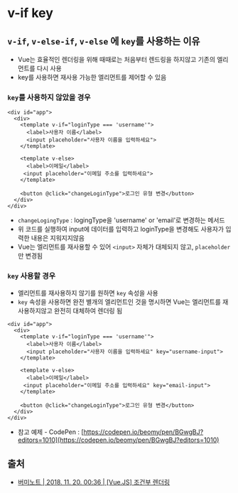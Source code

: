 # v-if key

## `v-if`, `v-else-if`, `v-else` 에 `key`를 사용하는 이유

* Vue는 효율적인 렌더링을 위해 때때로는 처음부터 렌드링을 하지않고 기존의 엘리먼트를 다시 사용
* key를 사용하면 재사용 가능한 엘리먼트를 제어할 수 있음

### `key`를 사용하지 않았을 경우

```markup
<div id="app">
  <div>
    <template v-if="loginType === 'username'">
      <label>사용자 이름</label>
      <input placeholder="사용자 이름을 입력하세요">
    </template>
    
    <template v-else>
      <label>이메일</label>
     <input placeholder="이메일 주소를 입력하세요">
    </template>
    
    <button @click="changeLoginType">로그인 유형 변경</button>
  </div>
</div>
```

* `changeLogingType` : logingType을 'username' or 'email'로 변경하는 메서드
* 위 코드를 실행하여 input에 데이터를 입력하고 loginType을 변경해도 사용자가 입력한 내용은 지워지지않음
* Vue는 엘리먼트를 재사용할 수 있어 `<input>` 자체가 대체되지 않고, `placeholder`만 변경됨

### `key` 사용할 경우

* 엘리먼트를 재사용하지 않기를 원하면 `key` 속성을 사용
* `key` 속성을 사용하면 완전 별개의 엘리먼트인 것을 명시하면 Vue는 엘리먼트를 재사용하지않고 완전히 대체하여 렌더링 됨

```markup
<div id="app">
  <div>
    <template v-if="loginType === 'username'">
      <label>사용자 이름</label>
      <input placeholder="사용자 이름을 입력하세요" key="username-input">
    </template>
    
    <template v-else>
      <label>이메일</label>
     <input placeholder="이메일 주소를 입력하세요" key="email-input">
    </template>
    
    <button @click="changeLoginType">로그인 유형 변경</button>
  </div>
</div>
```

* 참고 예제 - CodePen : [https://codepen.io/beomy/pen/BGwgBJ?editors=1010](https://codepen.io/beomy/pen/BGwgBJ?editors=1010)

## 출처

* [버미노트 | 2018. 11. 20. 00:36 | \[Vue.JS\] 조건부 렌더링](https://beomy.tistory.com/51)
